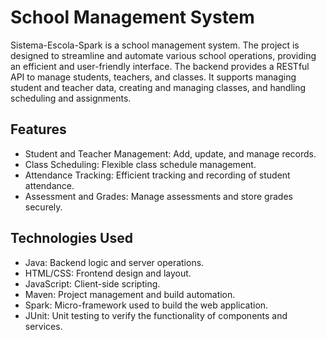 # School Management System

Sistema-Escola-Spark is a school management system. The project is designed to streamline and automate various school operations, providing an efficient and user-friendly interface. The backend provides a RESTful API to manage students, teachers, and classes. It supports managing student and teacher data, creating and managing classes, and handling scheduling and assignments.

## Features
* Student and Teacher Management: Add, update, and manage records.
* Class Scheduling: Flexible class schedule management.
* Attendance Tracking: Efficient tracking and recording of student attendance.
* Assessment and Grades: Manage assessments and store grades securely.

## Technologies Used
* Java: Backend logic and server operations.
* HTML/CSS: Frontend design and layout.
* JavaScript: Client-side scripting.
* Maven: Project management and build automation.
* Spark: Micro-framework used to build the web application.
* JUnit: Unit testing to verify the functionality of components and services.
